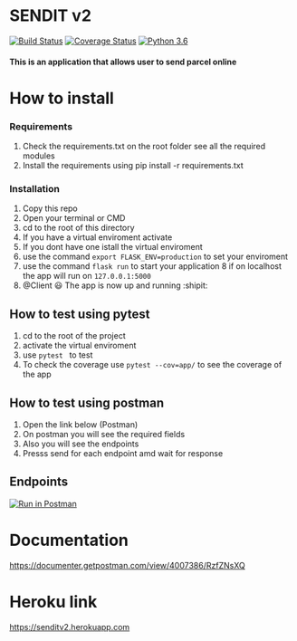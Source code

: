 # SENDIT v2



[![Build Status](https://travis-ci.org/Kibetchirchir/send-itv2.svg?branch=develop)](https://travis-ci.org/Kibetchirchir/send-itv2)   [![Coverage Status](https://coveralls.io/repos/github/Kibetchirchir/send-itv2/badge.svg?branch=develop)](https://coveralls.io/github/Kibetchirchir/send-itv2?branch=develop)    [![Python 3.6](https://img.shields.io/badge/python-3.6-blue.svg)](https://www.python.org/downloads/release/python-360/)


#### This is an application that allows user to send parcel online

# How to install
### Requirements
1. Check the requirements.txt on the root folder see all the required modules
2. Install the requirements using pip install -r requirements.txt
 
 ### Installation
 1. Copy this repo 
 2. Open your terminal or CMD 
 3. cd to the root of this directory
 4. If you have a virtual enviroment activate
 5. If you dont have one istall the virtual enviroment
 6. use the command `export FLASK_ENV=production` to set your enviroment
 7. use the command `flask run` to start your application
 8 if on localhost the app will run on `127.0.0.1:5000`
 9. @Client :smiley: The app is now up and running :shipit:
 
 ## How to test using pytest
 1. cd to the root of the project
 2. activate the virtual enviroment
 3. use `pytest ` to test
 4. To check the coverage use `pytest --cov=app/` to see the coverage of the app

 ## How to test using postman
 1. Open the link below (Postman)
 2. On postman you will see the required fields
 3. Also you will see the endpoints
 5. Presss send for each endpoint amd wait for response
  
 
 ## Endpoints
 
 [![Run in Postman](https://run.pstmn.io/button.svg)](https://app.getpostman.com/run-collection/a81bf187fe57c3bb1ac0)
 

# Documentation

https://documenter.getpostman.com/view/4007386/RzfZNsXQ



# Heroku link

https://senditv2.herokuapp.com